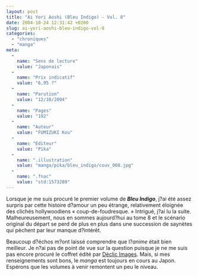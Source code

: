 ```yaml
---
layout: post
title: "Ai Yori Aoshi (Bleu Indigo) - Vol. 8"
date: 2004-10-24 12:31:42 +0200
slug: ai-yori-aoshi-bleu-indigo-vol-8
categories:
  - "chroniques"
  - "manga"
meta:
  -
    name: "Sens de lecture"
    value: "Japonais"
  -
    name: "Prix indicatif"
    value: "6,95 ?"
  -
    name: "Parution"
    value: "12/10/2004"
  -
    name: "Pages"
    value: "192"
  -
    name: "Auteur"
    value: "FUMIZUKI Kou"
  -
    name: "Editeur"
    value: "Pika"
  -
    name: ".illustration"
    value: "manga/pika/bleu_indigo/couv_008.jpg"
  -
    name: ".fnac"
    value: "std:1573289"
---
```


Lorsque je me suis procuré le premier volume de **_Bleu Indigo_**, j?ai été assez surpris par cette histoire d?amour un peu étrange, relativement éloignée des clichés hollywoodiens « coup-de-foudresque. » Intrigué, j?ai lu la suite. Malheureusement, nous en sommes aujourd?hui au tome 8 et le scénario original du départ se perd de plus en plus dans une succession de saynètes qui pèchent par leur manque d?intérêt.

Beaucoup d?échos m?ont laissé comprendre que l?_anime_ était bien meilleur. Je n?ai pas de point de vue sur la question puisque je ne me suis pas encore procuré le coffret édité par [Déclic Images](http://www.manga-distribution.com/md/index.php?script=produit&ref=3866). Mais, si mes renseignements sont bons, le _manga_ est toujours en cours au Japon. Espérons que les volumes à venir remontent un peu le niveau.